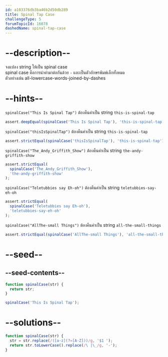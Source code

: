 ```yaml
---
id: a103376db3ba46b2d50db289
title: Spinal Tap Case
challengeType: 5
forumTopicId: 16078
dashedName: spinal-tap-case
---
```


# --description--

จงแปลง string ให้เป็น spinal case  
spinal case คือการนำคำมาต่อกันด้วย `-` และเป็นตัวอักษรพิมพ์เล็กทั้งหมด  
ตัวอย่างเช่น all-lowercase-words-joined-by-dashes

# --hints--

`spinalCase("This Is Spinal Tap")` ต้องคืนค่าเป็น string `this-is-spinal-tap`

```js
assert.deepEqual(spinalCase('This Is Spinal Tap'), 'this-is-spinal-tap');
```

`spinalCase("thisIsSpinalTap")` ต้องคืนค่าเป็น string `this-is-spinal-tap`

```js
assert.strictEqual(spinalCase('thisIsSpinalTap'), 'this-is-spinal-tap');
```

`spinalCase("The_Andy_Griffith_Show")` ต้องคืนค่าเป็น string `the-andy-griffith-show`

```js
assert.strictEqual(
  spinalCase('The_Andy_Griffith_Show'),
  'the-andy-griffith-show'
);
```

`spinalCase("Teletubbies say Eh-oh")` ต้องคืนค่าเป็น string `teletubbies-say-eh-oh`

```js
assert.strictEqual(
  spinalCase('Teletubbies say Eh-oh'),
  'teletubbies-say-eh-oh'
);
```

`spinalCase("AllThe-small Things")` ต้องคืนค่าเป็น string `all-the-small-things`

```js
assert.strictEqual(spinalCase('AllThe-small Things'), 'all-the-small-things');
```

# --seed--

## --seed-contents--

```js
function spinalCase(str) {
  return str;
}

spinalCase('This Is Spinal Tap');
```

# --solutions--

```js
function spinalCase(str) {
  str = str.replace(/([a-z](?=[A-Z]))/g, '$1 ');
  return str.toLowerCase().replace(/\ |\_/g, '-');
}
```
